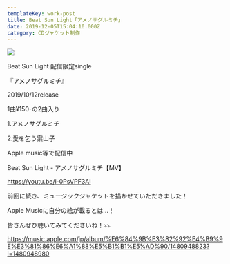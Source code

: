 ```yaml
---
templateKey: work-post
title: Beat Sun Light「アメノサグルミチ」
date: 2019-12-05T15:04:10.000Z
category: CDジャケット制作
---
```

![](/img/1575562021.png)

Beat Sun Light  配信限定single

『アメノサグルミチ』

   2019/10/12release

1曲¥150-の2曲入り

1.アメノサグルミチ

2.愛を乞う案山子

Apple music等で配信中

Beat Sun Light - アメノサグルミチ【MV】

https://youtu.be/i-0PsVPF3AI

前回に続き、ミュージックジャケットを描かせていただきました！

Apple Musicに自分の絵が載るとは…！

皆さんぜひ聴いてみてくださいね！⤵︎⤵︎

https://music.apple.com/jp/album/%E6%84%9B%E3%82%92%E4%B9%9E%E3%81%86%E6%A1%88%E5%B1%B1%E5%AD%90/1480948823?i=1480948980
